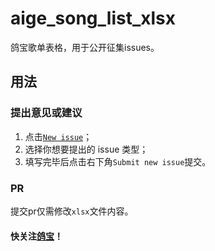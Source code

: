 # aige_song_list_xlsx
鸽宝歌单表格，用于公开征集issues。

## 用法

### 提出意见或建议
1. 点击[`New issue`](https://github.com/boxie123/aige_song_list_xlsx/issues/new/choose)；
2. 选择你想要提出的 issue 类型；
3. 填写完毕后点击右下角`Submit new issue`提交。

### PR
提交pr仅需修改`xlsx`文件内容。

#### 快关注[鸽宝](https://space.bilibili.com/1485569/)！
